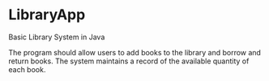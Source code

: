 # LibraryApp
Basic Library System in Java

The program should allow users to add books to the library and borrow and return books. The system maintains a record of the available quantity of each book.
